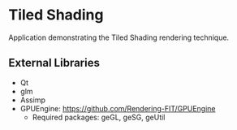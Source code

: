 # Tiled Shading

Application demonstrating the Tiled Shading rendering technique.

## External Libraries

- Qt
- glm
- Assimp 
- GPUEngine: https://github.com/Rendering-FIT/GPUEngine
  - Required packages: geGL, geSG, geUtil 

